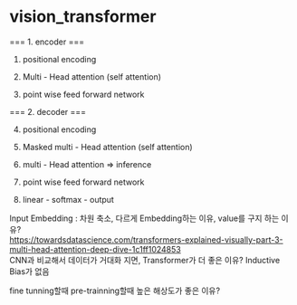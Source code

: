 # vision_transformer

=== 1. encoder === 

1) positional encoding 

2) Multi - Head attention (self attention) 

3) point wise feed forward network 

=== 2. decoder === 

4) positional encoding 

5) Masked multi - Head attention (self attention) 

6) multi - Head attention => inference

7) point wise feed forward network 

8) linear - softmax - output 


Input Embedding : 차원 축소, 다르게 Embedding하는 이유, value를 구지 하는 이유?  
https://towardsdatascience.com/transformers-explained-visually-part-3-multi-head-attention-deep-dive-1c1ff1024853  
CNN과 비교해서 데이터가 거대화 지면, Transformer가 더 좋은 이유?  Inductive Bias가 없음  

fine tunning할때 pre-trainning할때 높은 해상도가 좋은 이유? 

